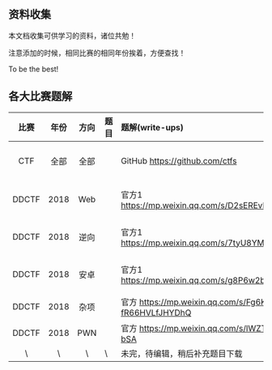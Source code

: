 资料收集
-----

本文档收集可供学习的资料，诸位共勉！

注意添加的时候，相同比赛的相同年份挨着，方便查找！

To be the best!

各大比赛题解
-----

|比赛|年份|方向|题目|题解(write-ups)|备用|
|:--:|:--:|:--:|:--|:-------------|:---|
|CTF	|全部|全部||GitHub https://github.com/ctfs|请百度|
|DDCTF	|2018|Web||官方1 https://mp.weixin.qq.com/s/D2sEREvhGyewiSqLCWYVxA|[官方2](https://www.anquanke.com/post/id/144879)|
|DDCTF	|2018|逆向||官方1 https://mp.weixin.qq.com/s/7tyU8YMMyRoSkZcI2ZjrhA|[官方2](https://www.anquanke.com/post/id/145553)|
|DDCTF	|2018|安卓||官方1 https://mp.weixin.qq.com/s/g8P6w2bBYZF0Th6CZ4mcDA|[官方2](https://www.anquanke.com/post/id/146536)|
|DDCTF	|2018|杂项||官方 https://mp.weixin.qq.com/s/Fg6K93Y-fR66HVLfJHYDhQ|[网络](https://www.cnblogs.com/kagari/p/8889412.html)|
|DDCTF	|2018|PWN||官方 https://mp.weixin.qq.com/s/lWZTB0-Kp5to_1ZWiv-bSA||
|\ |\ |\ |\ |未完，待编辑，稍后补充题目下载||
